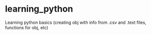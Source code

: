 # learning_python
Learning python basics (creating obj with info from .csv and .text files, functions for obj, etc)
